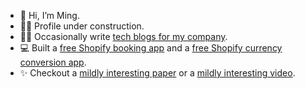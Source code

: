 - 👋 Hi, I’m Ming.
- 👷🏻 Profile under construction.
- ✍🏼 Occasionally write [tech blogs for my company](https://explorerhop.com/blogs/tech/best-way-to-round-converted-price-on-shopify).
- 💻 Built a [free Shopify booking app](https://apps.shopify.com/calendar-booking) and a [free Shopify currency conversion app](https://apps.shopify.com/currency-hop).
- ✨ Checkout a [mildly interesting paper](https://doi.org/10.1515/lingvan-2023-0051) or a [mildly interesting video](https://youtube.com/shorts/Igx-Dl3NIPU?feature=share).

<!---
mingfengwan/mingfengwan is a ✨ special ✨ repository because its `README.md` (this file) appears on your GitHub profile.
You can click the Preview link to take a look at your changes.
--->

